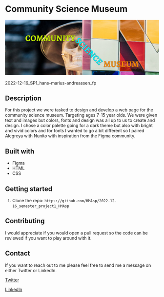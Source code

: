 # Community Science Museum

![logo](images/header_banner_dt_home.jpg)

2022-12-16_SP1_hans-marius-andreassen_fp

## Description

For this project we were tasked to design and develop a web page for the community science museum. Targeting ages 7-15 year olds. We were given text and images but colors, fonts and design was all up to us to create and design. I chose a color palette going for a dark theme but also with bright and vivid colors and for fonts I wanted to go a bit different so I paired Alegreya with Nunito with inspiration from the Figma community.

## Built with

- Figma
- HTML
- CSS

## Getting started

1. Clone the repo: `https://github.com/HMAsp/2022-12-16_semester_project1_HMAsp`

## Contributing

I would appreciate if you would open a pull request so the code can be reviewed if you want to play around with it.

## Contact

If you want to reach out to me please feel free to send me a message on either Twitter or LinkedIn.

[Twitter](https://twitter.com/HansMarAnd)

[LinkedIn](https://www.linkedin.com/in/hma1982/)
